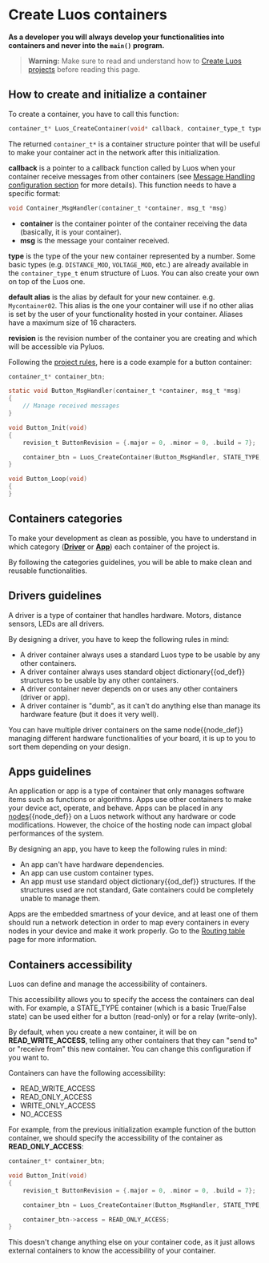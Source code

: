 
# Create Luos containers
**As a developer you will always develop your functionalities into containers and never into the `main()` program.**

> **Warning:** Make sure to read and understand how to [Create Luos projects](./create-project.md) before reading this page.

## How to create and initialize a container

To create a container, you have to call this function:
```c
container_t* Luos_CreateContainer(void* callback, container_type_t type, char* default_alias, revision_t revision);
```

The returned `container_t*` is a container structure pointer that will be useful to make your container act in the network after this initialization.

 **callback** is a pointer to a callback function called by Luos when your container receive messages from other containers (see [Message Handling configuration section](./msg-handling.html#message-handling-configurations) for more details).
 This function needs to have a specific format:

 ```c
 void Container_MsgHandler(container_t *container, msg_t *msg)
 ```

 - **container** is the container pointer of the container receiving the data (basically, it is your container).
 - **msg** is the message your container received.

 **type** is the type of the your new container represented by a number. Some basic types (e.g. `DISTANCE_MOD`, `VOLTAGE_MOD`, etc.) are already available in the `container_type_t` enum structure of Luos. You can also create your own on top of the Luos one.

 **default alias** is the alias by default for your new container. e.g. `Mycontainer02`. This alias is the one your container will use if no other alias is set by the user of your functionality hosted in your container. Aliases have a maximum size of 16 characters.

**revision** is the revision number of the container you are creating and which will be accessible via Pyluos.

Following the [project rules](./create-project.html#basic-containers-functions), here is a code example for a button container:

```c
container_t* container_btn;

static void Button_MsgHandler(container_t *container, msg_t *msg)
{
    // Manage received messages
}

void Button_Init(void)
{
    revision_t ButtonRevision = {.major = 0, .minor = 0, .build = 7};

    container_btn = Luos_CreateContainer(Button_MsgHandler, STATE_TYPE, "button", ButtonRevision);
}

void Button_Loop(void)
{
}
```

## Containers categories
To make your development as clean as possible, you have to understand in which category ([**Driver**](#drivers-guidelines) or [**App**](#apps-guidelines)) each container of the project is.

By following the categories guidelines, you will be able to make clean and reusable functionalities.

## Drivers guidelines
A driver is a type of container that handles hardware. Motors, distance sensors, LEDs are all drivers.

By designing a driver, you have to keep the following rules in mind:

 - A driver container always uses a standard Luos type to be usable by any other containers.
 - A driver container always uses standard <span class="cust_tooltip">object dictionary<span class="cust_tooltiptext">{{od_def}}</span></span> structures to be usable by any other containers.
 - A driver container never depends on or uses any other containers (driver or app).
 - A driver container is "dumb", as it can't do anything else than manage its hardware feature (but it does it very well).

 You can have multiple driver containers on the same <span class="cust_tooltip">node<span class="cust_tooltiptext">{{node_def}}</span></span> managing different hardware functionalities of your board, it is up to you to sort them depending on your design.

## Apps guidelines
An application or app is a type of container that only manages software items such as functions or algorithms. Apps use other containers to make your device act, operate, and behave.
Apps can be placed in any <span class="cust_tooltip">[nodes](../../overview/general-basics.html#what-is-a-node)<span class="cust_tooltiptext">{{node_def}}</span></span> on a Luos network without any hardware or code modifications. However, the choice of the hosting node can impact global performances of the system.

By designing an app, you have to keep the following rules in mind:

 - An app can't have hardware dependencies.
 - An app can use custom container types.
 - An app must use standard <span class="cust_tooltip">object dictionary<span class="cust_tooltiptext">{{od_def}}</span></span> structures. If the structures used are not standard, Gate containers could be completely unable to manage them.

Apps are the embedded smartness of your device, and at least one of them should run a network detection in order to map every containers in every nodes in your device and make it work properly. Go to the [Routing table](./routing-table.md) page for more information.

## Containers accessibility
Luos can define and manage the accessibility of containers.

This accessibility allows you to specify the access the containers can deal with. For example, a STATE_TYPE container (which is a basic True/False state) can be used either for a button (read-only) or for a relay (write-only).

By default, when you create a new container, it will be on **READ_WRITE_ACCESS**, telling any other containers that they can "send to" or "receive from" this new container. You can change this configuration if you want to.

Containers can have the following accessibility:
 - READ_WRITE_ACCESS
 - READ_ONLY_ACCESS
 - WRITE_ONLY_ACCESS
 - NO_ACCESS

For example, from the previous initialization example function of the button container, we should specify the accessibility of the container as **READ_ONLY_ACCESS**:
```c
container_t* container_btn;

void Button_Init(void)
{
    revision_t ButtonRevision = {.major = 0, .minor = 0, .build = 7};

    container_btn = Luos_CreateContainer(Button_MsgHandler, STATE_TYPE, "button", ButtonRevision);

    container_btn->access = READ_ONLY_ACCESS;
}
```
This doesn't change anything else on your container code, as it just allows external containers to know the accessibility of your container.
